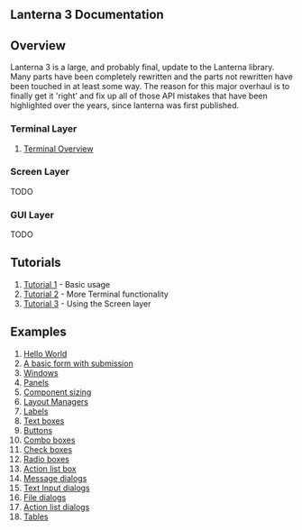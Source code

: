 Lanterna 3 Documentation
---

## Overview
Lanterna 3 is a large, and probably final, update to the Lanterna library.
Many parts have been completely rewritten and the parts not rewritten have been touched in at least some way.
The reason for this major overhaul is to finally get it 'right' and fix up all of those API mistakes that have been highlighted
over the years, since lanterna was first published.

### Terminal Layer
1. [Terminal Overview](examples/terminal/overview.md)

### Screen Layer
TODO

### GUI Layer
TODO

## Tutorials
1. [Tutorial 1](tutorial/Tutorial01.md) - Basic usage
2. [Tutorial 2](tutorial/Tutorial02.md) - More Terminal functionality
3. [Tutorial 3](tutorial/Tutorial02.md) - Using the Screen layer

## Examples
1. [Hello World](examples/gui/hello_world.md)
2. [A basic form with submission](examples/gui/basic_form_submission.md)
3. [Windows](examples/gui/windows.md)
4. [Panels](examples/gui/panels.md)
5. [Component sizing](examples/gui/component_sizing.md)
6. [Layout Managers](examples/gui/layout_managers.md)
7. [Labels](examples/gui/labels.md)
8. [Text boxes](examples/gui/text_boxes.md)
9. [Buttons](examples/gui/buttons.md)
10. [Combo boxes](examples/gui/combo_boxes.md)
11. [Check boxes](examples/gui/check_boxes.md)
12. [Radio boxes](examples/gui/radio_boxes.md)
13. [Action list box](examples/gui/action_list_box.md)
14. [Message dialogs](examples/gui/message_dialogs.md)
15. [Text Input dialogs](examples/gui/text_input_dialogs.md)
16. [File dialogs](examples/gui/file_dialogs.md)
17. [Action list dialogs](examples/gui/action_list_dialogs.md)
18. [Tables](examples/gui/tables.md)